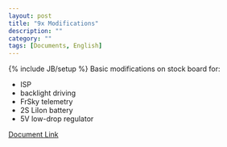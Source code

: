 ```yaml
---
layout: post
title: "9x Modifications"
description: ""
category: ""
tags: [Documents, English]
---
```

{% include JB/setup %}
Basic modifications on stock board for:
* ISP
* backlight driving
* FrSky telemetry
* 2S LiIon battery
* 5V low-drop regulator

[Document Link](https://opentx.googlecode.com/files/9x_modifications_EN.pdf)
